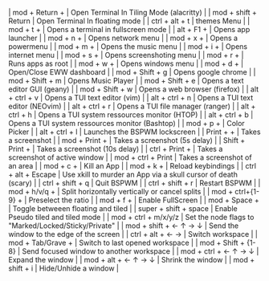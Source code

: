 |  mod    +  Return      +           |  Open Terminal In Tiling Mode (alacritty)                        |
|  mod    +  shift       +  Return   |  Open Terminal In floating mode                                  |
|  ctrl   +  alt         +  t        |  themes Menu                                                     |
|  mod    +  t           +           |  Opens a terminal in fullscreen mode                             |
|  alt    +  F1          +           |  Opens app launcher                                              |
|  mod    +  n           +           |  Opens network menu                                              |
|  mod    +  x           +           |  Opens a powermenu                                               |
|  mod    +  m           +           |  Opens the music menu                                            |
|  mod    +  i           +           |  Opens internet menu                                             |
|  mod    +  s           +           |  Opens screenshoting menu                                        |
|  mod    +  r           +           |  Runs apps as root                                               |
|  mod    +  w           +           |  Opens windows menu                                              |
|  mod    +  d           +           |  Open/Close EWW dashboard                                        |
|  mod    +  Shift       +  g        |  Opens google chrome                                             |
|  mod    +  Shift       +  m        |  Opens Music Player                                              |
|  mod    +  Shift       +  e        |  Opens a text editor GUI (geany)                                 |
|  mod    +  Shift       +  w        |  Opens a web browser (firefox)                                   |
|  alt    +  ctrl        +  v        |  Opens a TUI text editor (vim)                                   |
|  alt    +  ctrl        +  n        |  Opens a TUI text editor (NEOvim)                                |
|  alt    +  ctrl        +  r        |  Opens a TUI file manager (ranger)                               |
|  alt    +  ctrl        +  h        |  Opens a TUI system ressources monitor (HTOP)                    |
|  alt    +  ctrl        +  b        |  Opens a TUI system ressources monitor (Bashtop)                 |
|  mod    +  p           +           |  Color Picker                                                    |
|  alt    +  ctrl        +  l        |  Launches the BSPWM lockscreen                                   |
|  Print  +              +           |  Takes a screenshot                                              |
|  mod    +  Print       +           |  Takes a screenshot (5s delay)                                   |
|  Shift  +  Print       +           |  Takes a screenshot (10s delay)                                  |
|  ctrl   +  Print       +           |  Takes a screenshot of active window                             |
|  mod    +  ctrl        +  Print    |  Takes a screenshot of an area                                   |
|  mod    +  c           +           |  Kill an App                                                     |
|  mod    +  k           +           |  Reload keybindings                                              |
|  ctrl   +  alt         +  Escape   |  Use xkill to murder an App via a skull cursor of death (scary)  |
|  ctrl   +  shift       +  q        |  Quit BSPWM                                                      |
|  ctrl   +  shift       +  r        |  Restart BSPWM                                                   |
|  mod    +  h/v/q       +           |  Split horizontally vertically or cancel splits                  |
|  mod    +  ctrl+{1-9}  +           |  Preselect the ratio                                             |
|  mod    +  f           +           |  Enable FullScreen                                               |
|  mod    +  Space       +           |  Toggle betweeen floating and tiled                              |
|  super  +  shift       +  space    |  Enable Pseudo tiled and tiled mode                              |
|  mod    +  ctrl        +  m/x/y/z  |  Set the node flags to "Marked/Locked/Sticky/Private"            |
|  mod    +  shift       +  ← ↑ → ↓  |  Send the window to the edge of the screen                       |
|  ctrl   +  alt         +  ← →      |  Switch workspace                                                |
|  mod    +  Tab/Grave   +           |  Switch to last opened workspace                                 |
|  mod    +  Shift       +  {1-8}    |  Send focused window to another workspace                        |
|  mod    +  ctrl        +  ← ↑ → ↓  |  Expand the window                                               |
|  mod    +  alt         +  ← ↑ → ↓  |  Shrink the window                                               |
|  mod    +  shift       +  i        |  Hide/Unhide a window                                            |